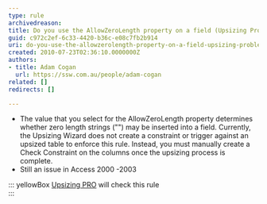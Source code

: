 ```yaml
---
type: rule
archivedreason: 
title: Do you use the AllowZeroLength property on a field (Upsizing Problem)?
guid: c972c2ef-6c33-4420-b36c-e08c7fb2b914
uri: do-you-use-the-allowzerolength-property-on-a-field-upsizing-problem
created: 2010-07-23T02:36:10.0000000Z
authors:
- title: Adam Cogan
  url: https://ssw.com.au/people/adam-cogan
related: []
redirects: []

---
```


* The value that you select for the AllowZeroLength property determines whether zero length strings ("") may be inserted into a field. Currently, the Upsizing Wizard does not create a constraint or trigger against an upsized table to enforce this rule. Instead, you must manually create a Check Constraint on the columns once the upsizing process is complete.
* Still an issue in Access 2000 -2003



::: yellowBox
[Upsizing PRO](http&#58;//www.ssw.com.au/ssw/UpsizingPRO) will check this rule  
:::

<!--endintro-->
